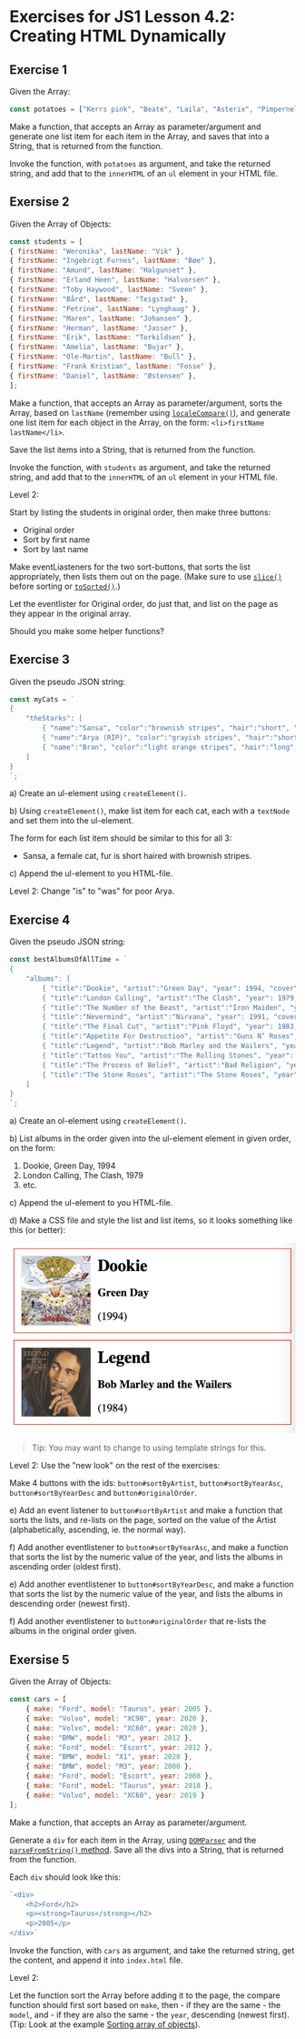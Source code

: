 # Exercises for JS1 Lesson 4.2: Creating HTML Dynamically

## Exercise 1

Given the Array:

```js
const potatoes = ["Kerrs pink", "Beate", "Laila", "Asterix", "Pimpernel", "Juno", "Mandelpotet"]
```

Make a function, that accepts an Array as parameter/argument and generate one list item for each item in the Array, and saves that into a String, that is returned from the function.

Invoke the function, with `potatoes` as argument, and take the returned string, and add that to the `innerHTML` of an `ul` element in your HTML file.

## Exersise 2

Given the Array of Objects:

```js
const students = [
{ firstName: "Weronika", lastName: "Vik" },
{ firstName: "Ingebrigt Furnes", lastName: "Bøe" },
{ firstName: "Amund", lastName: "Halgunset" },
{ firstName: "Erland Heen", lastName: "Halvorsen" },
{ firstName: "Toby Haywood", lastName: "Sveen" },
{ firstName: "Bård", lastName: "Teigstad" },
{ firstName: "Petrine", lastName: "Lynghaug" },
{ firstName: "Maren", lastName: "Johansen" },
{ firstName: "Herman", lastName: "Jasser" },
{ firstName: "Erik", lastName: "Torkildsen" },
{ firstName: "Amelia", lastName: "Bujar" },
{ firstName: "Ole-Martin", lastName: "Bull" },
{ firstName: "Frank Kristian", lastName: "Fosse" },
{ firstName: "Daniel", lastName: "Østensen" },
];
```

Make a function, that accepts an Array as parameter/argument, sorts the Array, based on `lastName` (remember using [`localeCompare()`](https://developer.mozilla.org/en-US/docs/Web/JavaScript/Reference/Global_Objects/String/localeCompare#examples)), and generate one list item for each object in the Array, on the form: `<li>firstName lastName</li>`.
 
Save the list items into a String, that is returned from the function.

Invoke the function, with `students` as argument, and take the returned string, and add that to the `innerHTML` of an `ul` element in your HTML file.

Level 2: 

Start by listing the students in original order, then make three buttons:

* Original order
* Sort by first name
* Sort by last name

Make eventLiasteners for the two sort-buttons, that sorts the list appropriately, then lists them out on the page. (Make sure to use [`slice()`](https://developer.mozilla.org/en-US/docs/Web/JavaScript/Reference/Global_Objects/Array/slice) before sorting or [`toSorted()`](https://developer.mozilla.org/en-US/docs/Web/JavaScript/Reference/Global_Objects/Array/toSorted).)

Let the eventlister for Original order, do just that, and list on the page as they appear in the original array.

Should you make some helper functions?

## Exercise 3

Given the pseudo JSON string: 

```js
const myCats = `
{
    "theStarks": [
        { "name":"Sansa", "color":"brownish stripes", "hair":"short", "gender":"female" },
        { "name":"Arya (RIP)", "color":"grayish stripes", "hair":"short", "gender":"female" },
        { "name":"Bran", "color":"light orange stripes", "hair":"long", "gender":"male" }
    ]
}
`;
```

a) Create an ul-element using `createElement()`.

b) Using `createElement()`, make list item for each cat, each with a `textNode` and set them into the ul-element. 

The form for each list item should be similar to this for all 3: 
* Sansa, a female cat, fur is short haired with brownish stripes. 

c) Append the ul-element to you HTML-file.

Level 2: Change "is" to "was" for poor Arya.

## Exercise 4

Given the pseudo JSON string: 

```js
const bestAlbumsOfAllTime = `
{
    "albums": [
        { "title":"Dookie", "artist":"Green Day", "year": 1994, "cover":"https://www.geek.no/noroff/albums/Green_Day_-_Dookie_cover.jpg" },
        { "title":"London Calling", "artist":"The Clash", "year": 1979, "cover":"https://www.geek.no/noroff/albums/TheClashLondonCallingalbumcover.jpg" },
        { "title":"The Number of the Beast", "artist":"Iron Maiden", "year": 1982, "cover":"https://www.geek.no/noroff/albums/IronMaiden_NumberOfBeast.jpg" },
        { "title":"Nevermind", "artist":"Nirvana", "year": 1991, "cover":"https://www.geek.no/noroff/albums/NirvanaNevermindalbumcover.jpg" },
        { "title":"The Final Cut", "artist":"Pink Floyd", "year": 1983, "cover":"https://www.geek.no/noroff/albums/FloydFC-Cover01.jpg" },
        { "title":"Appetite For Destruction", "artist":"Guns N’ Roses", "year": 1987, "cover":"https://www.geek.no/noroff/albums/GunsnRosesAppetiteforDestructionalbumcover.jpg" },
        { "title":"Legend", "artist":"Bob Marley and the Wailers", "year": 1984, "cover":"https://www.geek.no/noroff/albums/BobMarley-Legend.jpg" },
        { "title":"Tattoo You", "artist":"The Rolling Stones", "year": 1981, "cover":"https://www.geek.no/noroff/albums/TattooYou81.jpg" },
        { "title":"The Process of Belief", "artist":"Bad Religion", "year": 2002, "cover":"https://www.geek.no/noroff/albums/BadReligionTheProcessOfBelief.jpg" },
        { "title":"The Stone Roses", "artist":"The Stone Roses", "year": 1989, "cover":"https://www.geek.no/noroff/albums/Stoneroses.jpg" }
    ]
}
`;
```

a) Create an ol-element using `createElement()`.

b) List albums in the order given into the ul-element element in given order, on the form: 
1. Dookie, Green Day, 1994
2. London Calling, The Clash, 1979
3. etc.

c) Append the ul-element to you HTML-file.

d) Make a CSS file and style the list and list items, so it looks something like this (or better):

![](media/list-template-example.png)

> Tip: You may want to change to using template strings for this.

Level 2: Use the "new look" on the rest of the exercises:

Make 4 buttons with the ids: `button#sortByArtist`, `button#sortByYearAsc`, `button#sortByYearDesc` and `button#originalOrder`.

e) Add an event listener to `button#sortByArtist` and make a function that sorts the lists, and re-lists on the page, sorted on the value of the Artist (alphabetically, ascending, ie. the normal way).

f) Add another eventlistener to `button#sortByYearAsc`, and make a function that sorts the list by the numeric value of the year, and lists the albums in ascending order (oldest first).

e) Add another eventlistener to `button#sortByYearDesc`, and make a function that sorts the list by the numeric value of the year, and lists the albums in descending order (newest first).

f) Add another eventlistener to `button#originalOrder` that re-lists the albums in the original order given. 

## Exersise 5

Given the Array of Objects:

```js
const cars = [
    { make: "Ford", model: "Taurus", year: 2005 },
    { make: "Volvo", model: "XC90", year: 2020 },
    { make: "Volvo", model: "XC60", year: 2020 },
    { make: "BMW", model: "M3", year: 2012 },
    { make: "Ford", model: "Escort", year: 2012 },
    { make: "BMW", model: "X1", year: 2020 },
    { make: "BMW", model: "M3", year: 2000 },
    { make: "Ford", model: "Escort", year: 2008 },
    { make: "Ford", model: "Taurus", year: 2018 },
    { make: "Volvo", model: "XC60", year: 2019 }
];
```

Make a function, that accepts an Array as parameter/argument.

Generate a `div` for each item in the Array, using [`DOMParser`](https://developer.mozilla.org/en-US/docs/Web/API/DOMParser) and the [`parseFromString()` method](https://developer.mozilla.org/en-US/docs/Web/API/DOMParser/parseFromString). Save all the divs into a String, that is returned from the function.

Each `div` should look like this: 
```js
`<div>
    <h2>Ford</h2>
    <p><strong>Taurus</strong></h2>
    <p>2005</p>
</div>`
```

Invoke the function, with `cars` as argument, and take the returned string, get the content, and append it into `index.html` file.

Level 2: 

Let the function sort the Array before adding it to the page, the compare function should first sort based on `make`, then - if they are the same - the `model`, and - if they are also the same - the `year`, descending (newest first). (Tip: Look at the example [Sorting array of objects](https://developer.mozilla.org/en-US/docs/Web/JavaScript/Reference/Global_Objects/Array/sort#sorting_array_of_objects)).
